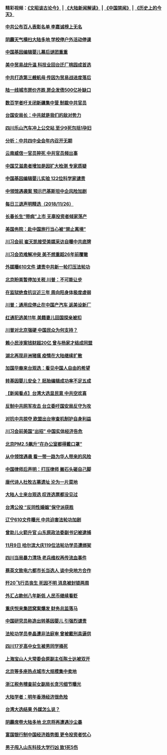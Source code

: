 #### 精彩视频：[《文昭谈古论今》](https://github.com/gfw-breaker/wenzhao/blob/master/README.md?t=11270931) | [《大陆新闻解读》](https://github.com/gfw-breaker/ntdtv-comedy/blob/master/README.md?t=11270931) | [《中国禁闻》](https://github.com/gfw-breaker/ntdtv-news/blob/master/README.md?t=11270931) | [《历史上的今天》](https://github.com/gfw-breaker/today-in-history/blob/master/README.md?t=11270931) 


#### [中共公布百人表彰名单 李嘉诚榜上无名](../pages/nsc413/n10876338.md?t=11270931) 

#### [阴霾天气横扫大陆多地 学校停户外活动停课](../pages/nsc413/n10876118.md?t=11270931) 

#### [中国基因编辑婴儿幕后谜团重重](../pages/nsc413/n10876537.md?t=11270931) 

#### [美中贸易战升温 科技业回台迁厂桃园成首选](../pages/nsc413/n10876556.md?t=11270931) 

#### [中共打造第三艘航母 传因为贸易战进度落后](../pages/nsc413/n10876549.md?t=11270931) 

#### [陆一线城市房价齐跌 房企发债500亿补缺口](../pages/nsc413/n10875909.md?t=11270931) 

#### [数百学者吁关闭新疆集中营 制裁中共官员](../pages/nsc413/n10876142.md?t=11270931) 

#### [台国安局长：中共就是我们的敌对势力](../pages/nsc413/n10876215.md?t=11270931) 

#### [四川乐山汽车冲上公交站 至少9死包括1孕妇](../pages/nsc413/n10876275.md?t=11270931) 

#### [分析：中共四中全会年内召开无期](../pages/nsc413/n10876104.md?t=11270931) 

#### [云南威信一官员猝死 中共官员频出事](../pages/nsc413/n10876114.md?t=11270931) 

#### [中国艾滋患者增加是因扩大检测 专家质疑](../pages/nsc413/n10875783.md?t=11270931) 

#### [中国基因编辑婴儿实验 122位科学家谴责](../pages/nsc413/n10875883.md?t=11270931) 

#### [中领馆遇袭案 预示巴基斯坦中企风险加剧](../pages/nsc413/n10875640.md?t=11270931) 

#### [每日三退声明精选（2018/11/26）](../pages/nsc413/n10876232.md?t=11270931) 

#### [长春长生“带病”上市 无辜投资者倾家荡产](../pages/nsc413/n10875893.md?t=11270931) 

#### [美国务院：赴中国旅行当心被“禁止离境”](../pages/nsc413/n10875955.md?t=11270931) 

#### [川习会前 崔天凯接受美媒采访自曝中共底牌](../pages/nsc413/n10875588.md?t=11270931) 

#### [川习会恐难解冲突 美不想重蹈26年前覆辙](../pages/nsc413/n10875981.md?t=11270931) 

#### [外媒曝610文件 谴责中共新一轮打压法轮功](../pages/nsc413/n10875809.md?t=11270931) 

#### [北京盼美暂停加关税 川普：不可能让步](../pages/nsc413/n10875808.md?t=11270931) 

#### [在监狱绝食抗议近三年 周向阳身体极度虚弱](../pages/nsc413/n10875406.md?t=11270931) 

#### [川普：通用应停止在中国产汽车 返美设新厂](../pages/nsc413/n10875814.md?t=11270931) 

#### [红通犯逃美11年 美籍妻儿回国探亲被扣](../pages/nsc413/n10875681.md?t=11270931) 

#### [川普对北京强硬 中国民众为何支持？](../pages/nsc413/n10875303.md?t=11270931) 

#### [赖小民涉案钱财超20亿 曾与杨家才结成同盟](../pages/nsc413/n10875756.md?t=11270931) 

#### [湖北再现非洲猪瘟 疫情在大陆继续扩散](../pages/nsc413/n10875776.md?t=11270931) 

#### [加国华裔来台观选：看见中国人自由的希望](../pages/nsc413/n10873253.md?t=11270931) 

#### [转基因婴儿安全？ 胚胎编辑成功率不足五成](../pages/nsc413/n10875491.md?t=11270931) 

#### [【新闻看点】台湾大选显民意 中共空欢喜](../pages/nsc413/n10875444.md?t=11270931) 

#### [反制中共网军攻击 台立委吁国安局反守为攻](../pages/nsc413/n10875214.md?t=11270931) 

#### [对抗中共掠夺 欧盟出台审查机制护自身利益](../pages/nsc413/n10875554.md?t=11270931) 

#### [川习会前美国“出招” 中国实体经济告危](../pages/nsc413/n10874125.md?t=11270931) 

#### [北京PM2.5飙升“在办公室都得戴口罩”](../pages/nsc413/n10875473.md?t=11270931) 

#### [从中领馆遇袭 看一带一路为华人带来的风险](../pages/nsc413/n10875453.md?t=11270931) 

#### [中国律师后声明：打压律师 搬石头砸自己脚](../pages/nsc413/n10875486.md?t=11270931) 

#### [唐代诗人杜牧古墓遗址 沦为一片菜地](../pages/nsc413/n10875415.md?t=11270931) 

#### [大陆人士来台观选 叹连选票都没见过](../pages/nsc413/n10873237.md?t=11270931) 

#### [台湾公投 “反同性婚姻”保守派获胜](../pages/nsc413/n10875388.md?t=11270931) 

#### [辽宁610文件曝光 中共迫害法轮功加剧](../pages/nsc413/n10874975.md?t=11270931) 

#### [曾助儿火箭升官 山东原政法委副书记被逮捕](../pages/nsc413/n10875066.md?t=11270931) 

#### [11月9日 哈尔滨大庆119位法轮功学员遭绑架](../pages/nsc413/n10875026.md?t=11270931) 

#### [四川当局暴力清场 老兵维权再传流血事件](../pages/nsc413/n10875089.md?t=11270931) 

#### [蔡英文致电六都市长当选人 谈中央地方合作](../pages/nsc413/n10875049.md?t=11270931) 

#### [歼20飞行员丧生 死因不明 消息被封锁两周](../pages/nsc413/n10875144.md?t=11270931) 

#### [外汇占款创八年新低 人民币继续看贬](../pages/nsc413/n10874630.md?t=11270931) 

#### [重庆悦来集团窝案爆发 财务总监落马](../pages/nsc413/n10874771.md?t=11270931) 


#### [中国研究员称造出转基因婴儿 引强烈谴责](../pages/nsc413/n10874934.md?t=11270931) 

#### [法轮功学员李晶遭非法庭审 曾被戴刑具逼供](../pages/nsc413/n10873308.md?t=11270931) 

#### [四川17岁高中女生被男同学捅死](../pages/nsc413/n10874788.md?t=11270931) 

#### [上海宝山人大常委会原副主任陈士达被双开](../pages/nsc413/n10874535.md?t=11270931) 

#### [北京等多座热点城市大规模集中卖地](../pages/nsc413/n10873853.md?t=11270931) 

#### [浙江税务稽查前女副局长贪污细节曝光](../pages/nsc413/n10874361.md?t=11270931) 

#### [大陆学者：明年香港经济很危险](../pages/nsc413/n10874462.md?t=11270931) 

#### [台湾大选结果 外媒怎么说？](../pages/nsc413/n10874454.md?t=11270931) 

#### [阴霾席卷大陆多地 北京将再遭遇沙尘暴](../pages/nsc413/n10874193.md?t=11270931) 

#### [富国银行制中国经济趋势图 更令投资者忧心](../pages/nsc413/n10874182.md?t=11270931) 

#### [男子闯入山东科技大学行凶 致1死5伤](../pages/nsc413/n10874214.md?t=11270931) 

